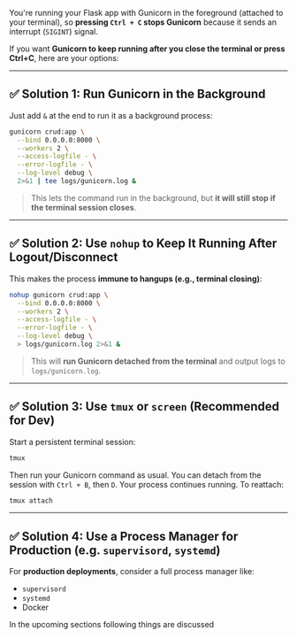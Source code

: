 You're running your Flask app with Gunicorn in the foreground (attached to your terminal), so **pressing `Ctrl + C` stops Gunicorn** because it sends an interrupt (`SIGINT`) signal.

If you want **Gunicorn to keep running after you close the terminal or press Ctrl+C**, here are your options:

---

## ✅ Solution 1: Run Gunicorn in the Background

Just add `&` at the end to run it as a background process:

```bash
gunicorn crud:app \
  --bind 0.0.0.0:8000 \
  --workers 2 \
  --access-logfile - \
  --error-logfile - \
  --log-level debug \
  2>&1 | tee logs/gunicorn.log &
```

> This lets the command run in the background, but **it will still stop if the terminal session closes**.

---

## ✅ Solution 2: Use `nohup` to Keep It Running After Logout/Disconnect

This makes the process **immune to hangups (e.g., terminal closing)**:

```bash
nohup gunicorn crud:app \
  --bind 0.0.0.0:8000 \
  --workers 2 \
  --access-logfile - \
  --error-logfile - \
  --log-level debug \
  > logs/gunicorn.log 2>&1 &
```

> This will **run Gunicorn detached from the terminal** and output logs to `logs/gunicorn.log`.

---

## ✅ Solution 3: Use `tmux` or `screen` (Recommended for Dev)

Start a persistent terminal session:

```bash
tmux
```

Then run your Gunicorn command as usual. You can detach from the session with `Ctrl + B`, then `D`. Your process continues running. To reattach:

```bash
tmux attach
```

---

## ✅ Solution 4: Use a Process Manager for Production (e.g. `supervisord`, `systemd`)

For **production deployments**, consider a full process manager like:

* `supervisord`
* `systemd`
* Docker

In the upcoming sections following things are discussed
